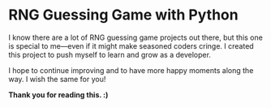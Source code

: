 # **RNG Guessing Game with Python**

I know there are a lot of RNG guessing game projects out there, but this one is special to me—even if it might make seasoned coders cringe. I created this project to push myself to learn and grow as a developer.

I hope to continue improving and to have more happy moments along the way. I wish the same for you!

**Thank you for reading this. :)**

